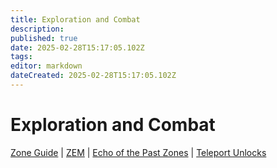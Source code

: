 ```yaml
---
title: Exploration and Combat
description: 
published: true
date: 2025-02-28T15:17:05.102Z
tags: 
editor: markdown
dateCreated: 2025-02-28T15:17:05.102Z
---
```


# Exploration and Combat
[Zone Guide](/exploration-and-combat/zone-guide/_indexen) | [ZEM](/exploration-and-combat/zem) | [Echo of the Past Zones](/exploration-and-combat/echo-of-the-past) | [Teleport Unlocks](/exploration-and-combat/teleport)